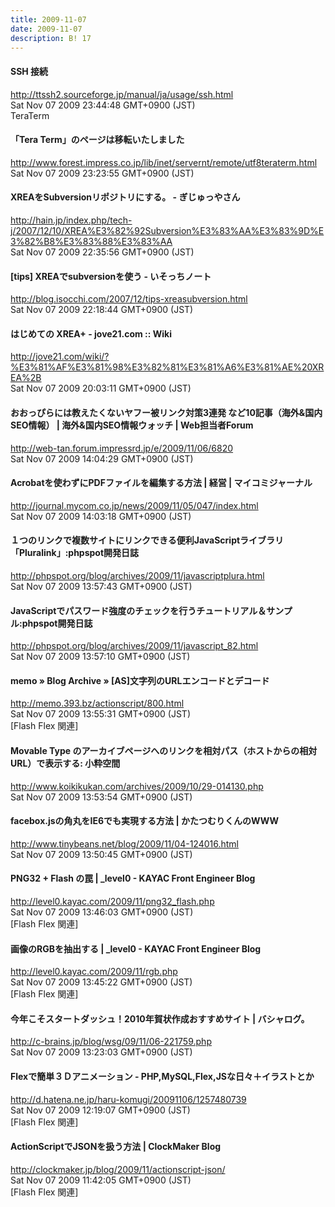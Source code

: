 ```yaml
---
title: 2009-11-07
date: 2009-11-07
description: B! 17
---
```


#### SSH 接続
http://ttssh2.sourceforge.jp/manual/ja/usage/ssh.html<br>
Sat Nov 07 2009 23:44:48 GMT+0900 (JST)<br>
TeraTerm


#### 「Tera Term」のページは移転いたしました
http://www.forest.impress.co.jp/lib/inet/servernt/remote/utf8teraterm.html<br>
Sat Nov 07 2009 23:23:55 GMT+0900 (JST)<br>


#### XREAをSubversionリポジトリにする。 - ぎじゅっやさん
http://hain.jp/index.php/tech-j/2007/12/10/XREA%E3%82%92Subversion%E3%83%AA%E3%83%9D%E3%82%B8%E3%83%88%E3%83%AA<br>
Sat Nov 07 2009 22:35:56 GMT+0900 (JST)<br>


#### [tips] XREAでsubversionを使う - いそっちノート
http://blog.isocchi.com/2007/12/tips-xreasubversion.html<br>
Sat Nov 07 2009 22:18:44 GMT+0900 (JST)<br>


#### はじめての XREA+ - jove21.com :: Wiki
http://jove21.com/wiki/?%E3%81%AF%E3%81%98%E3%82%81%E3%81%A6%E3%81%AE%20XREA%2B<br>
Sat Nov 07 2009 20:03:11 GMT+0900 (JST)<br>


#### おおっぴらには教えたくないヤフー被リンク対策3連発 など10記事（海外&国内SEO情報） | 海外&国内SEO情報ウォッチ | Web担当者Forum
http://web-tan.forum.impressrd.jp/e/2009/11/06/6820<br>
Sat Nov 07 2009 14:04:29 GMT+0900 (JST)<br>


#### Acrobatを使わずにPDFファイルを編集する方法 | 経営 | マイコミジャーナル
http://journal.mycom.co.jp/news/2009/11/05/047/index.html<br>
Sat Nov 07 2009 14:03:18 GMT+0900 (JST)<br>


#### １つのリンクで複数サイトにリンクできる便利JavaScriptライブラリ「Pluralink」:phpspot開発日誌
http://phpspot.org/blog/archives/2009/11/javascriptplura.html<br>
Sat Nov 07 2009 13:57:43 GMT+0900 (JST)<br>


#### JavaScriptでパスワード強度のチェックを行うチュートリアル＆サンプル:phpspot開発日誌
http://phpspot.org/blog/archives/2009/11/javascript_82.html<br>
Sat Nov 07 2009 13:57:10 GMT+0900 (JST)<br>


#### memo » Blog Archive » [AS]文字列のURLエンコードとデコード
http://memo.393.bz/actionscript/800.html<br>
Sat Nov 07 2009 13:55:31 GMT+0900 (JST)<br>
[Flash Flex 関連]


#### Movable Type のアーカイブページへのリンクを相対パス（ホストからの相対URL）で表示する: 小粋空間
http://www.koikikukan.com/archives/2009/10/29-014130.php<br>
Sat Nov 07 2009 13:53:54 GMT+0900 (JST)<br>


#### facebox.jsの角丸をIE6でも実現する方法 | かたつむりくんのWWW
http://www.tinybeans.net/blog/2009/11/04-124016.html<br>
Sat Nov 07 2009 13:50:45 GMT+0900 (JST)<br>


#### PNG32 + Flash の罠 | _level0 - KAYAC Front Engineer Blog
http://level0.kayac.com/2009/11/png32_flash.php<br>
Sat Nov 07 2009 13:46:03 GMT+0900 (JST)<br>
[Flash Flex 関連]


#### 画像のRGBを抽出する | _level0 - KAYAC Front Engineer Blog
http://level0.kayac.com/2009/11/rgb.php<br>
Sat Nov 07 2009 13:45:22 GMT+0900 (JST)<br>
[Flash Flex 関連]


#### 今年こそスタートダッシュ！2010年賀状作成おすすめサイト | バシャログ。
http://c-brains.jp/blog/wsg/09/11/06-221759.php<br>
Sat Nov 07 2009 13:23:03 GMT+0900 (JST)<br>


#### Flexで簡単３Ｄアニメーション - PHP,MySQL,Flex,JSな日々＋イラストとか
http://d.hatena.ne.jp/haru-komugi/20091106/1257480739<br>
Sat Nov 07 2009 12:19:07 GMT+0900 (JST)<br>
[Flash Flex 関連]


####   ActionScriptでJSONを扱う方法 | ClockMaker Blog
http://clockmaker.jp/blog/2009/11/actionscript-json/<br>
Sat Nov 07 2009 11:42:05 GMT+0900 (JST)<br>
[Flash Flex 関連]


